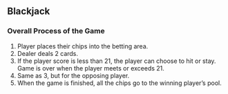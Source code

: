 ## Blackjack
### Overall Process of the Game
1. Player places their chips into the betting area.
2. Dealer deals 2 cards.
3. If the player score is less than 21, the player can choose to hit or stay. Game is over when the player meets or exceeds 21.
4. Same as 3, but for the opposing player.
5. When the game is finished, all the chips go to the winning player’s pool.
